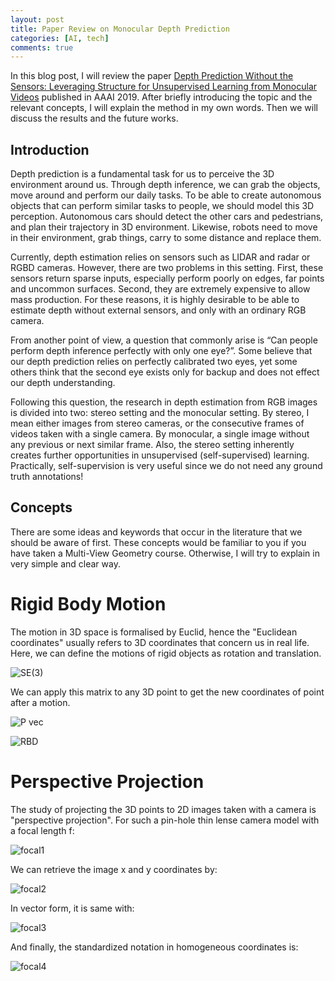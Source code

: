 ```yaml
---
layout: post
title: Paper Review on Monocular Depth Prediction
categories: [AI, tech]
comments: true
---
```



In this blog post, I will review the paper [Depth Prediction Without the Sensors: Leveraging Structure for Unsupervised Learning from Monocular Videos](https://arxiv.org/abs/1811.06152) published in AAAI 2019. After briefly introducing the topic and the relevant concepts, I will explain the method in my own words. Then we will discuss the results and the future works. 

## Introduction

Depth prediction is a fundamental task for us to perceive the 3D environment around us. Through depth inference, we can grab the objects, move around and perform our daily tasks. To be able to create autonomous objects that can perform similar tasks to people, we should model this 3D perception. Autonomous cars should detect the other cars and pedestrians, and plan their trajectory in 3D environment. Likewise, robots need to move in their environment, grab things, carry to some distance and replace them. 

Currently, depth estimation relies on sensors such as LIDAR and radar or RGBD cameras. However, there are two problems in this setting. First, these sensors return sparse inputs, especially perform poorly on edges, far points and uncommon surfaces. Second, they are extremely expensive to allow mass production. For these reasons, it is highly desirable to be able to estimate depth without external sensors, and only with an ordinary RGB camera. 

From another point of view, a question that commonly arise is “Can people perform depth inference perfectly with only one eye?”. Some believe that our depth prediction relies on perfectly calibrated two eyes, yet some others think that the second eye exists only for backup and does not effect our depth understanding.

Following this question, the research in depth estimation from RGB images is divided into two: stereo setting and the monocular setting. By stereo, I mean either images from stereo cameras, or the consecutive frames of videos taken with a single camera. By monocular, a single image without any previous or next similar frame. Also, the stereo setting inherently creates further opportunities in unsupervised (self-supervised) learning. Practically, self-supervision is very useful since we do not need any ground truth annotations!  


## Concepts

There are some ideas and keywords that occur in the literature that we should be aware of first. These concepts would be familiar to you if you have taken a Multi-View Geometry course. Otherwise, I will try to explain in very simple and clear way. 

# Rigid Body Motion

The motion in 3D space is formalised by Euclid, hence the "Euclidean coordinates" usually refers to 3D coordinates that concern us in real life. Here, we can define the motions of rigid objects as rotation and translation.

![](/images/paper_review1/se3.jpg "SE(3)")

We can apply this matrix to any 3D point to get the new coordinates of point after a motion.

![](/images/paper_review1/xvec.jpg "P vec")

![](/images/paper_review1/rbd1.jpg "RBD")

# Perspective Projection

The study of projecting the 3D points to 2D images taken with a camera is "perspective projection". For such a pin-hole thin lense camera model with a focal length f:

![](/images/paper_review1/focal.jpg "focal1")

We can retrieve the image x and y coordinates by:

![](/images/paper_review1/focal2.jpg "focal2")

In vector form, it is same with:

![](/images/paper_review1/focal3.jpg "focal3")

And finally, the standardized notation in homogeneous coordinates is: 

![](/images/paper_review1/focal4.jpg "focal4")





